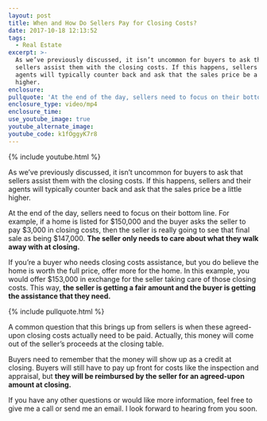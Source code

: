 ```yaml
---
layout: post
title: When and How Do Sellers Pay for Closing Costs?
date: 2017-10-18 12:13:52
tags:
  - Real Estate
excerpt: >-
  As we’ve previously discussed, it isn’t uncommon for buyers to ask that
  sellers assist them with the closing costs. If this happens, sellers and their
  agents will typically counter back and ask that the sales price be a little
  higher.
enclosure:
pullquote: 'At the end of the day, sellers need to focus on their bottom line.'
enclosure_type: video/mp4
enclosure_time:
use_youtube_image: true
youtube_alternate_image:
youtube_code: k1fOggyK7r8
---
```



{% include youtube.html %}

As we’ve previously discussed, it isn’t uncommon for buyers to ask that sellers assist them with the closing costs. If this happens, sellers and their agents will typically counter back and ask that the sales price be a little higher.

At the end of the day, sellers need to focus on their bottom line. For example, if a home is listed for $150,000 and the buyer asks the seller to pay $3,000 in closing costs, then the seller is really going to see that final sale as being $147,000. **The seller only needs to care about what they walk away with at closing.**

If you’re a buyer who needs closing costs assistance, but you do believe the home is worth the full price, offer more for the home. In this example, you would offer $153,000 in exchange for the seller taking care of those closing costs. This way, **the seller is getting a fair amount and the buyer is getting the assistance that they need.**

{% include pullquote.html %}

A common question that this brings up from sellers is when these agreed-upon closing costs actually need to be paid. Actually, this money will come out of the seller’s proceeds at the closing table.

Buyers need to remember that the money will show up as a credit at closing. Buyers will still have to pay up front for costs like the inspection and appraisal, but **they will be reimbursed by the seller for an agreed-upon amount at closing.**

If you have any other questions or would like more information, feel free to give me a call or send me an email. I look forward to hearing from you soon.